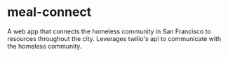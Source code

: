 meal-connect
============

A web app that connects the homeless community in San Francisco to resources throughout the city. Leverages twilio's api to communicate with the homeless community.
